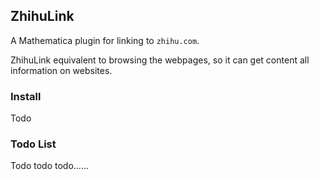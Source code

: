 ## ZhihuLink

A Mathematica plugin for linking to `zhihu.com`.

ZhihuLink equivalent to browsing the webpages, so it can get content all information on websites.

### Install

Todo

### Todo List

Todo todo todo......
